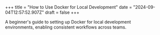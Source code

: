+++
title = "How to Use Docker for Local Development"
date = "2024-09-04T12:57:52.907Z"
draft = false
+++

A beginner's guide to setting up Docker for local development environments, enabling consistent workflows across teams.
        